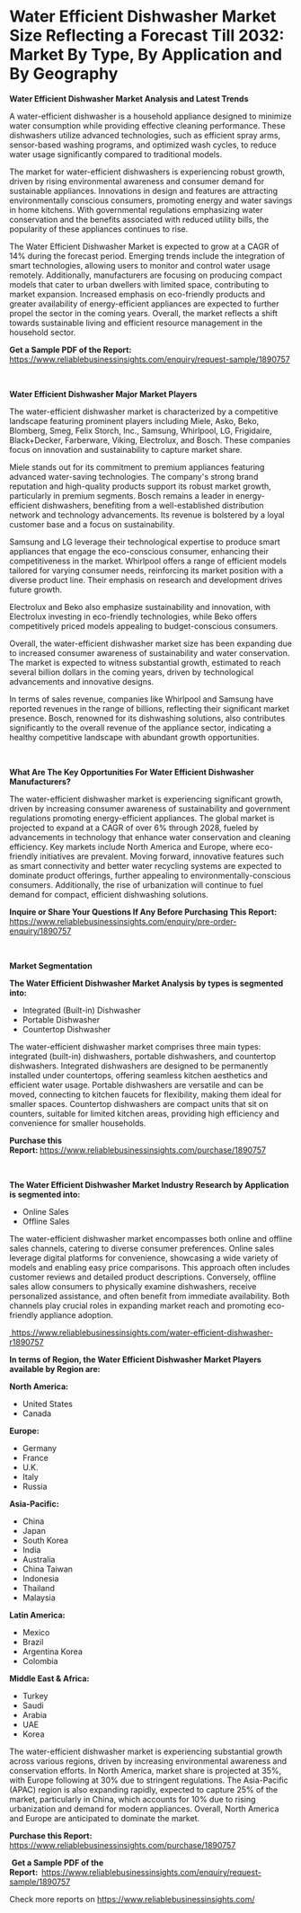 <p><h1>Water Efficient Dishwasher Market Size Reflecting a Forecast Till 2032: Market By Type, By Application and By Geography</h1></p><p><strong>Water Efficient Dishwasher Market Analysis and Latest Trends</strong></p>
<p><p>A water-efficient dishwasher is a household appliance designed to minimize water consumption while providing effective cleaning performance. These dishwashers utilize advanced technologies, such as efficient spray arms, sensor-based washing programs, and optimized wash cycles, to reduce water usage significantly compared to traditional models. </p><p>The market for water-efficient dishwashers is experiencing robust growth, driven by rising environmental awareness and consumer demand for sustainable appliances. Innovations in design and features are attracting environmentally conscious consumers, promoting energy and water savings in home kitchens. With governmental regulations emphasizing water conservation and the benefits associated with reduced utility bills, the popularity of these appliances continues to rise.</p><p>The Water Efficient Dishwasher Market is expected to grow at a CAGR of 14% during the forecast period. Emerging trends include the integration of smart technologies, allowing users to monitor and control water usage remotely. Additionally, manufacturers are focusing on producing compact models that cater to urban dwellers with limited space, contributing to market expansion. Increased emphasis on eco-friendly products and greater availability of energy-efficient appliances are expected to further propel the sector in the coming years. Overall, the market reflects a shift towards sustainable living and efficient resource management in the household sector.</p></p>
<p><strong>Get a Sample PDF of the Report:&nbsp;</strong> <a href="https://www.reliablebusinessinsights.com/enquiry/request-sample/1890757?utm_campaign=2350&utm_medium=2&utm_source=Github&utm_content=ia&utm_term=09022025&utm_id=water-efficient-dishwasher">https://www.reliablebusinessinsights.com/enquiry/request-sample/1890757</a></p>
<p>&nbsp;</p>
<p><strong>Water Efficient Dishwasher Major Market Players</strong></p>
<p><p>The water-efficient dishwasher market is characterized by a competitive landscape featuring prominent players including Miele, Asko, Beko, Blomberg, Smeg, Felix Storch, Inc., Samsung, Whirlpool, LG, Frigidaire, Black+Decker, Farberware, Viking, Electrolux, and Bosch. These companies focus on innovation and sustainability to capture market share.</p><p>Miele stands out for its commitment to premium appliances featuring advanced water-saving technologies. The company's strong brand reputation and high-quality products support its robust market growth, particularly in premium segments. Bosch remains a leader in energy-efficient dishwashers, benefiting from a well-established distribution network and technology advancements. Its revenue is bolstered by a loyal customer base and a focus on sustainability.</p><p>Samsung and LG leverage their technological expertise to produce smart appliances that engage the eco-conscious consumer, enhancing their competitiveness in the market. Whirlpool offers a range of efficient models tailored for varying consumer needs, reinforcing its market position with a diverse product line. Their emphasis on research and development drives future growth.</p><p>Electrolux and Beko also emphasize sustainability and innovation, with Electrolux investing in eco-friendly technologies, while Beko offers competitively priced models appealing to budget-conscious consumers.</p><p>Overall, the water-efficient dishwasher market size has been expanding due to increased consumer awareness of sustainability and water conservation. The market is expected to witness substantial growth, estimated to reach several billion dollars in the coming years, driven by technological advancements and innovative designs.</p><p>In terms of sales revenue, companies like Whirlpool and Samsung have reported revenues in the range of billions, reflecting their significant market presence. Bosch, renowned for its dishwashing solutions, also contributes significantly to the overall revenue of the appliance sector, indicating a healthy competitive landscape with abundant growth opportunities.</p></p>
<p>&nbsp;</p>
<p><strong>What Are The Key Opportunities For Water Efficient Dishwasher Manufacturers?</strong></p>
<p><p>The water-efficient dishwasher market is experiencing significant growth, driven by increasing consumer awareness of sustainability and government regulations promoting energy-efficient appliances. The global market is projected to expand at a CAGR of over 6% through 2028, fueled by advancements in technology that enhance water conservation and cleaning efficiency. Key markets include North America and Europe, where eco-friendly initiatives are prevalent. Moving forward, innovative features such as smart connectivity and better water recycling systems are expected to dominate product offerings, further appealing to environmentally-conscious consumers. Additionally, the rise of urbanization will continue to fuel demand for compact, efficient dishwashing solutions.</p></p>
<p><strong>Inquire or Share Your Questions If Any Before Purchasing This Report:</strong> <a href="https://www.reliablebusinessinsights.com/enquiry/pre-order-enquiry/1890757?utm_campaign=2350&utm_medium=2&utm_source=Github&utm_content=ia&utm_term=09022025&utm_id=water-efficient-dishwasher">https://www.reliablebusinessinsights.com/enquiry/pre-order-enquiry/1890757</a></p>
<p>&nbsp;</p>
<p><strong>Market Segmentation</strong></p>
<p><strong>The Water Efficient Dishwasher Market Analysis by types is segmented into:</strong></p>
<p><ul><li>Integrated (Built-in) Dishwasher</li><li>Portable Dishwasher</li><li>Countertop Dishwasher</li></ul></p>
<p><p>The water-efficient dishwasher market comprises three main types: integrated (built-in) dishwashers, portable dishwashers, and countertop dishwashers. Integrated dishwashers are designed to be permanently installed under countertops, offering seamless kitchen aesthetics and efficient water usage. Portable dishwashers are versatile and can be moved, connecting to kitchen faucets for flexibility, making them ideal for smaller spaces. Countertop dishwashers are compact units that sit on counters, suitable for limited kitchen areas, providing high efficiency and convenience for smaller households.</p></p>
<p><strong>Purchase this Report:&nbsp;</strong><a href="https://www.reliablebusinessinsights.com/purchase/1890757?utm_campaign=2350&utm_medium=2&utm_source=Github&utm_content=ia&utm_term=09022025&utm_id=water-efficient-dishwasher">https://www.reliablebusinessinsights.com/purchase/1890757</a></p>
<p>&nbsp;</p>
<p><strong>The Water Efficient Dishwasher Market Industry Research by Application is segmented into:</strong></p>
<p><ul><li>Online Sales</li><li>Offline Sales</li></ul></p>
<p><p>The water-efficient dishwasher market encompasses both online and offline sales channels, catering to diverse consumer preferences. Online sales leverage digital platforms for convenience, showcasing a wide variety of models and enabling easy price comparisons. This approach often includes customer reviews and detailed product descriptions. Conversely, offline sales allow consumers to physically examine dishwashers, receive personalized assistance, and often benefit from immediate availability. Both channels play crucial roles in expanding market reach and promoting eco-friendly appliance adoption.</p></p>
<p><a href="https://www.reliablebusinessinsights.com/water-efficient-dishwasher-r1890757?utm_campaign=2350&utm_medium=2&utm_source=Github&utm_content=ia&utm_term=09022025&utm_id=water-efficient-dishwasher">&nbsp;https://www.reliablebusinessinsights.com/water-efficient-dishwasher-r1890757</a></p>
<p><strong>In terms of Region, the Water Efficient Dishwasher Market Players available by Region are:</strong></p>
<p>
    <p> <strong> North America: </strong>
        <ul>
            <li>United States</li>
            <li>Canada</li>
        </ul>
        </p> 
    <p> <strong> Europe: </strong>
        <ul>
            <li>Germany</li>
            <li>France</li>
            <li>U.K.</li>
            <li>Italy</li>
            <li>Russia</li>
        </ul>
        </p> 
    <p> <strong> Asia-Pacific: </strong>
        <ul>
            <li>China</li>
            <li>Japan</li>
            <li>South Korea</li>
            <li>India</li>
            <li>Australia</li>
            <li>China Taiwan</li>
            <li>Indonesia</li>
            <li>Thailand</li>
            <li>Malaysia</li>
        </ul>
        </p> 
    <p> <strong> Latin America: </strong>
        <ul>
            <li>Mexico</li>
            <li>Brazil</li>
            <li>Argentina Korea</li>
            <li>Colombia</li>
        </ul>
        </p> 
    <p> <strong> Middle East & Africa: </strong>
        <ul>
            <li>Turkey</li>
            <li>Saudi</li>
            <li>Arabia</li>
            <li>UAE</li>
            <li>Korea</li>
        </ul>
    </p>
    </p>
<p><p>The water-efficient dishwasher market is experiencing substantial growth across various regions, driven by increasing environmental awareness and conservation efforts. In North America, market share is projected at 35%, with Europe following at 30% due to stringent regulations. The Asia-Pacific (APAC) region is also expanding rapidly, expected to capture 25% of the market, particularly in China, which accounts for 10% due to rising urbanization and demand for modern appliances. Overall, North America and Europe are anticipated to dominate the market.</p></p>
<p><strong>Purchase this Report: </strong><a href="https://www.reliablebusinessinsights.com/purchase/1890757?utm_campaign=2350&utm_medium=2&utm_source=Github&utm_content=ia&utm_term=09022025&utm_id=water-efficient-dishwasher">https://www.reliablebusinessinsights.com/purchase/1890757</a></p>
<p>&nbsp;<strong>Get a Sample PDF of the Report:&nbsp;&nbsp;</strong><a href="https://www.reliablebusinessinsights.com/enquiry/request-sample/1890757?utm_campaign=2350&utm_medium=2&utm_source=Github&utm_content=ia&utm_term=09022025&utm_id=water-efficient-dishwasher">https://www.reliablebusinessinsights.com/enquiry/request-sample/1890757</a></p>
<p><strong></strong></p>
<p>Check more reports on <a href="https://www.reliablebusinessinsights.com/?utm_campaign=2350&utm_medium=2&utm_source=Github&utm_content=ia&utm_term=09022025&utm_id=water-efficient-dishwasher">https://www.reliablebusinessinsights.com/</a></p>